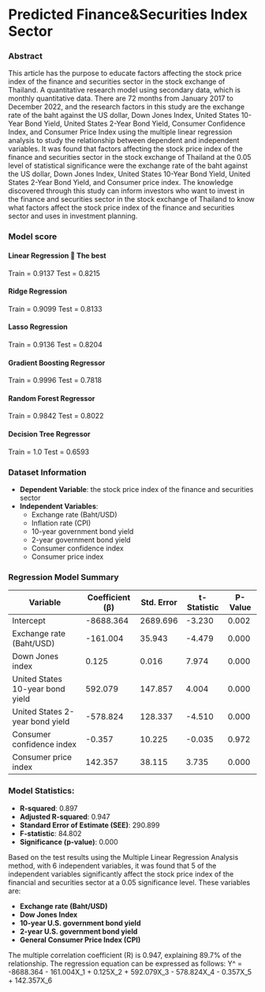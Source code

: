 # Predicted Finance&Securities Index Sector
### Abstract
This article has the purpose to educate factors affecting the stock price index of the finance and securities sector in the stock exchange of Thailand. A quantitative research model using secondary data, which is monthly quantitative data. There are 72 months from January 2017 to December 2022, and the research factors in this study are the exchange rate of the baht against the US dollar, Down Jones Index, United States 10-Year Bond Yield, United States 2-Year Bond Yield, Consumer Confidence Index, and Consumer Price Index using the multiple linear regression analysis to study the relationship between dependent and independent variables. 
It was found that factors affecting the stock price index of the finance and securities sector in the stock exchange of Thailand at the 0.05 level of statistical significance were the exchange rate of the baht against the US dollar, Down Jones Index, United States 10-Year Bond Yield, United States 2-Year Bond Yield, and Consumer price index. The knowledge discovered through this study can inform investors who want to invest in the finance and securities sector in the stock exchange of Thailand to know what factors affect the stock price index of the finance and securities sector and uses in investment planning. 

### Model score
#### Linear Regression 💎 **The best**
Train = 0.9137 
Test = 0.8215 

#### Ridge Regression 
Train = 0.9099 
Test = 0.8133 

#### Lasso Regression 
Train = 0.9136 
Test = 0.8204 

#### Gradient Boosting Regressor 
Train = 0.9996 
Test = 0.7818 

#### Random Forest Regressor 
Train = 0.9842 
Test = 0.8022 

#### Decision Tree Regressor 
Train = 1.0 
Test = 0.6593 

### Dataset Information
- **Dependent Variable**: the stock price index of the finance and securities sector
- **Independent Variables**:
  - Exchange rate (Baht/USD)
  - Inflation rate (CPI)
  - 10-year government bond yield
  - 2-year government bond yield
  - Consumer confidence index
  - Consumer price index

### Regression Model Summary

| Variable                              | Coefficient (β) | Std. Error  | t-Statistic | P-Value   |
|---------------------------------------|-----------------|-------------|-------------|-----------|
| Intercept                             | -8688.364       | 2689.696    | -3.230      | 0.002     |
| Exchange rate (Baht/USD)              | -161.004        | 35.943      | -4.479      | 0.000     |
| Down Jones index                      | 0.125           | 0.016       | 7.974       | 0.000     |
| United States 10-year bond yield         | 592.079         | 147.857     | 4.004       | 0.000     |
| United States 2-year bond yield          | -578.824        | 128.337     | -4.510      | 0.000     |
| Consumer confidence index             | -0.357          | 10.225      | -0.035      | 0.972     |
| Consumer price index                | 142.357         | 38.115      | 3.735       | 0.000     |

### Model Statistics:
- **R-squared**: 0.897
- **Adjusted R-squared**: 0.947
- **Standard Error of Estimate (SEE)**: 290.899
- **F-statistic**: 84.802
- **Significance (p-value)**: 0.000

Based on the test results using the Multiple Linear Regression Analysis method, with 6 independent variables, it was found that 5 of the independent variables significantly affect the stock price index of the financial and securities sector at a 0.05 significance level. These variables are:
- **Exchange rate (Baht/USD)**
- **Dow Jones Index**
- **10-year U.S. government bond yield**
- **2-year U.S. government bond yield**
- **General Consumer Price Index (CPI)**

The multiple correlation coefficient (R) is 0.947, explaining 89.7% of the relationship. The regression equation can be expressed as follows:
Y^ = -8688.364 - 161.004X_1 + 0.125X_2 + 592.079X_3 - 578.824X_4 - 0.357X_5 + 142.357X_6

